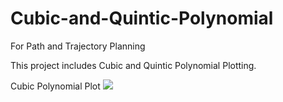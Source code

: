 # Cubic-and-Quintic-Polynomial
 For Path and Trajectory Planning

This project includes Cubic and Quintic Polynomial Plotting.

Cubic Polynomial Plot
<img src="img/Cubic_Plot.jpg">
